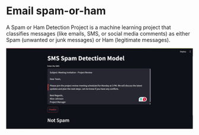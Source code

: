 # Email spam-or-ham
A Spam or Ham Detection Project is a machine learning project that classifies messages (like emails, SMS, or social media comments) as either Spam (unwanted or junk messages) or Ham (legitimate messages).


![image alt](https://github.com/manishkuchalia12/Email-spam-ham/blob/f7160cae463e3112f086d892bf22640b611a37a6/Screenshot%202025-02-09%20212557.png)
